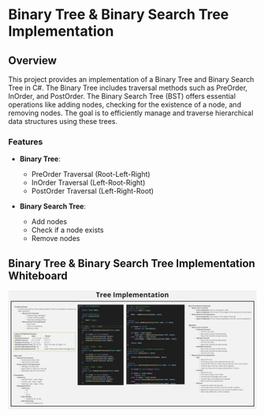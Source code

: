 ﻿# Binary Tree & Binary Search Tree Implementation

## Overview
This project provides an implementation of a Binary Tree and Binary Search Tree in C#. The Binary Tree includes traversal methods such as PreOrder, InOrder, and PostOrder. The Binary Search Tree (BST) offers essential operations like adding nodes, checking for the existence of a node, and removing nodes. The goal is to efficiently manage and traverse hierarchical data structures using these trees.

### Features
- **Binary Tree**:
  - PreOrder Traversal (Root-Left-Right)
  - InOrder Traversal (Left-Root-Right)
  - PostOrder Traversal (Left-Right-Root)
  
- **Binary Search Tree**:
  - Add nodes
  - Check if a node exists
  - Remove nodes
	
	
## Binary Tree & Binary Search Tree Implementation Whiteboard
![**Challenge Whiteboard**](https://github.com/AyaAl-wahidi/Challenges-and-data-structures/blob/main/Data%20Structures/Trees/TreeImplementation/TreeImplementation/Assest/TreeImplementation-WB.jpg)
